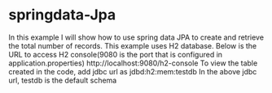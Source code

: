 # springdata-Jpa
In this example I will show how to use spring data JPA to create and retrieve the total number of records. This example uses H2 database.
Below is the URL to access H2 console(9080 is the port that is configured in application.properties)
http://localhost:9080/h2-console
To view the table created in the code, add jdbc url as jdbd:h2:mem:testdb 
In the above jdbc url, testdb is the default schema

